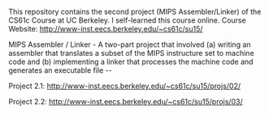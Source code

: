 This repository contains the second project (MIPS Assembler/Linker) of the CS61c Course at UC Berkeley. I self-learned this course online.
Course Website: http://www-inst.eecs.berkeley.edu/~cs61c/su15/

MIPS Assembler / Linker - A two-part project that involved (a) writing an assembler that translates a subset of the MIPS instructure set to machine code and (b) implementing a linker that processes the machine code and generates an executable file --

Project 2.1: http://www-inst.eecs.berkeley.edu/~cs61c/su15/projs/02/

Project 2.2: http://www-inst.eecs.berkeley.edu/~cs61c/su15/projs/03/
